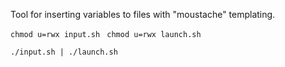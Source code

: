Tool for inserting variables to files with "moustache" templating. 

`chmod u=rwx input.sh `
`chmod u=rwx launch.sh `

`./input.sh | ./launch.sh`
